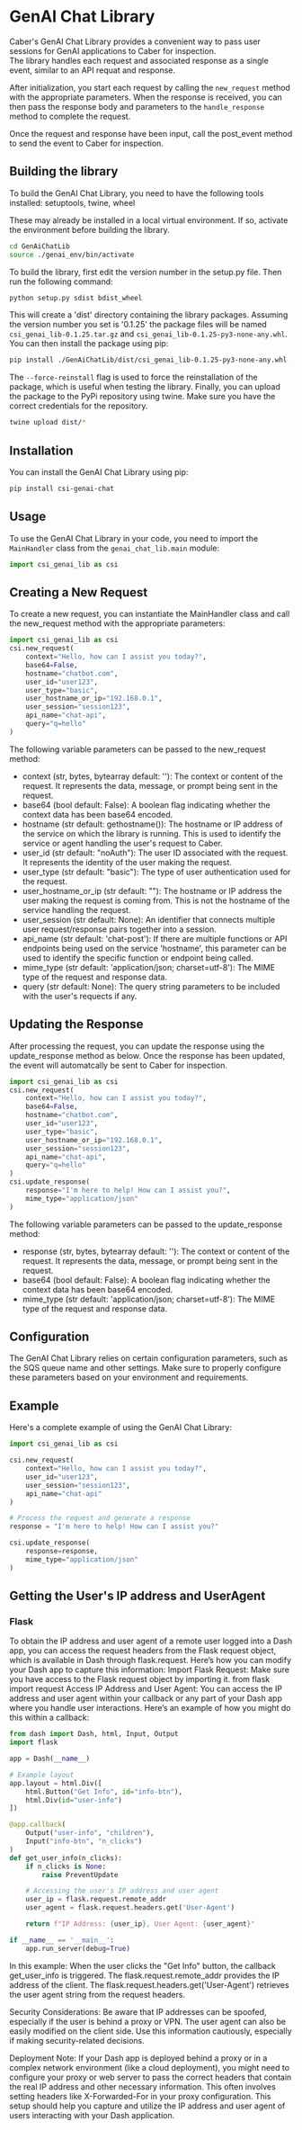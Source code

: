 # GenAI Chat Library

Caber's GenAI Chat Library provides a convenient way to pass user sessions for GenAI applications to Caber for inspection.  
The library handles each request and associated response as a single event, similar to an API requat and response. 

After initialization, you start each request by calling the `new_request` method with the appropriate parameters.  When 
the response is received, you can then pass the response body and parameters to the `handle_response` method to complete the request.

Once the request and response have been input, call the post_event method to send the event to Caber for inspection.

## Building the library

To build the GenAI Chat Library, you need to have the following tools installed:
setuptools, twine, wheel

These may already be installed in a local virtual environment.  If so, activate the environment before building the library.

```bash
cd GenAiChatLib
source ./genai_env/bin/activate
```

To build the library, first edit the version number in the setup.py file.  Then run the following command:

```bash
python setup.py sdist bdist_wheel
```

This will create a 'dist' directory containing the library packages.  Assuming the version number you set is '0.1.25'
the package files will be named `csi_genai_lib-0.1.25.tar.gz` and `csi_genai_lib-0.1.25-py3-none-any.whl`.  
You can then install the package using pip:

```bash
pip install ./GenAiChatLib/dist/csi_genai_lib-0.1.25-py3-none-any.whl --force-reinstall          
```

The `--force-reinstall` flag is used to force the reinstallation of the package, which is useful when testing the library.
Finally, you can upload the package to the PyPi repository using twine.  Make sure you have the correct credentials 
for the repository.

```bash
twine upload dist/*
```

## Installation

You can install the GenAI Chat Library using pip:

```bash
pip install csi-genai-chat
```

## Usage

To use the GenAI Chat Library in your code, you need to import the `MainHandler` class from the `genai_chat_lib.main` module:

```python
import csi_genai_lib as csi
```

## Creating a New Request

To create a new request, you can instantiate the MainHandler class and call the new_request method with the appropriate parameters:

```python
import csi_genai_lib as csi
csi.new_request(
    context="Hello, how can I assist you today?",
    base64=False,
    hostname="chatbot.com",
    user_id="user123",
    user_type="basic",
    user_hostname_or_ip="192.168.0.1",
    user_session="session123",
    api_name="chat-api",
    query="q=hello"
)
```

The following variable parameters can be passed to the new_request method:

* context (str, bytes, bytearray  default: ''): The context or content of the request. It represents the data, message, or prompt being sent in the request.
* base64 (bool default: False): A boolean flag indicating whether the context data has been base64 encoded.
* hostname (str default: gethostname()): The hostname or IP address of the service on which the library is running.  This is used to identify the service or agent handling the user's request to Caber.
* user_id (str default: "noAuth"): The user ID associated with the request. It represents the identity of the user making the request.
* user_type (str default: "basic"): The type of user authentication used for the request.
* user_hostname_or_ip (str default: ""): The hostname or IP address the user making the request is coming from.  This is not the hostname of the service handling the request.
* user_session (str default: None): An identifier that connects multiple user request/response pairs together into a session.
* api_name (str default: 'chat-post'): If there are multiple functions or API endpoints being used on the service 'hostname', this parameter can be used to identify the specific function or endpoint being called.
* mime_type (str default: 'application/json; charset=utf-8'): The MIME type of the request and response data.
* query (str default: None): The query string parameters to be included with the user's requects if any.

## Updating the Response

After processing the request, you can update the response using the update_response method as below.  Once the 
response has been updated, the event will automatcally be sent to Caber for inspection.

```python
import csi_genai_lib as csi
csi.new_request(
    context="Hello, how can I assist you today?",
    base64=False,
    hostname="chatbot.com",
    user_id="user123",
    user_type="basic",
    user_hostname_or_ip="192.168.0.1",
    user_session="session123",
    api_name="chat-api",
    query="q=hello"
)
csi.update_response(
    response="I'm here to help! How can I assist you?",
    mime_type="application/json"
)
```

The following variable parameters can be passed to the update_response method:

* response (str, bytes, bytearray  default: ''): The context or content of the request. It represents the data, message, or prompt being sent in the request.
* base64 (bool default: False): A boolean flag indicating whether the context data has been base64 encoded.
* mime_type (str default: 'application/json; charset=utf-8'): The MIME type of the request and response data.

## Configuration

The GenAI Chat Library relies on certain configuration parameters, such as the SQS queue name and other settings. Make sure to properly configure these parameters based on your environment and requirements.

## Example

Here's a complete example of using the GenAI Chat Library:

```python
import csi_genai_lib as csi

csi.new_request(
    context="Hello, how can I assist you today?",
    user_id="user123",
    user_session="session123",
    api_name="chat-api"
)

# Process the request and generate a response
response = "I'm here to help! How can I assist you?"

csi.update_response(
    response=response,
    mime_type="application/json"
)

```

## Getting the User's IP address and UserAgent

### Flask
To obtain the IP address and user agent of a remote user logged into a Dash app, you can access the request headers from the Flask request object, which is available in Dash through flask.request. Here’s how you can modify your Dash app to capture this information:
Import Flask Request: Make sure you have access to the Flask request object by importing it.
from flask import request
Access IP Address and User Agent: You can access the IP address and user agent within your callback or any part of your Dash app where you handle user interactions. Here’s an example of how you might do this within a callback:

```python
from dash import Dash, html, Input, Output
import flask

app = Dash(__name__)

# Example layout
app.layout = html.Div([
    html.Button("Get Info", id="info-btn"),
    html.Div(id="user-info")
])

@app.callback(
    Output("user-info", "children"),
    Input("info-btn", "n_clicks")
)
def get_user_info(n_clicks):
    if n_clicks is None:
        raise PreventUpdate

    # Accessing the user's IP address and user agent
    user_ip = flask.request.remote_addr
    user_agent = flask.request.headers.get('User-Agent')

    return f"IP Address: {user_ip}, User Agent: {user_agent}"

if __name__ == '__main__':
    app.run_server(debug=True)
```

In this example:
When the user clicks the "Get Info" button, the callback get_user_info is triggered.
The flask.request.remote_addr provides the IP address of the client.
The flask.request.headers.get('User-Agent') retrieves the user agent string from the request headers.

Security Considerations: Be aware that IP addresses can be spoofed, especially if the user is behind a proxy or VPN. The user agent can also be easily modified on the client side. Use this information cautiously, especially if making security-related decisions.

Deployment Note: If your Dash app is deployed behind a proxy or in a complex network environment (like a cloud deployment), you might need to configure your proxy or web server to pass the correct headers that contain the real IP address and other necessary information. This often involves setting headers like X-Forwarded-For in your proxy configuration.
This setup should help you capture and utilize the IP address and user agent of users interacting with your Dash application.